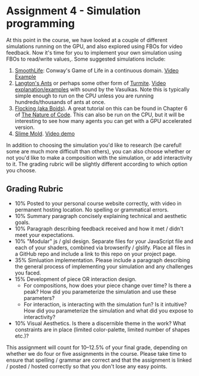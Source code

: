 # Assignment 4 - Simulation programming

At this point in the course, we have looked at a couple of different simulations running on the GPU, and also explored using FBOs for video feedback. Now it's time for you to implement your own simulation using FBOs to read/write values,. Some suggested simulations include:

1. [SmoothLife](https://arxiv.org/pdf/1111.1567.pdf): Conway's Game of Life in a continuous domain. [Video Example](https://www.youtube.com/watch?v=KJe9H6qS82I)
2. [Langton's Ants](https://en.wikipedia.org/wiki/Langton%27s_ant) or perhaps some other form of [Turmite](https://en.wikipedia.org/wiki/Turmite). [Video explanation/examples](https://www.youtube.com/watch?v=w6XQQhCgq5c) with sound by the Vasulkas. Note this is typically simple enough to run on the CPU unless you are running hundreds/thousands of ants at once.
3. [Flocking (aka Boids)](http://www.red3d.com/cwr/boids/). A great tutorial on this can be found in Chapter 6 of [The Nature of Code](https://natureofcode.com/book/chapter-6-autonomous-agents/). This can also be run on the CPU, but it will be interesting to see how many agents you can get with a GPU accelerated version.
4. [Slime Mold](https://softologyblog.wordpress.com/2019/04/11/physarum-simulations/). [Video demo](https://www.youtube.com/watch?v=xFimP0gFyIc)

In addition to choosing the simulation you'd like to research (be careful! some are much more difficult than others), you can also choose whether or not you'd like to make a composition with the simulation, or add interactivity to it. The grading rubric will be slightly different according to which option you choose.

Grading Rubric
---
- 10% Posted to your personal course website correctly, with video in permanent hosting location. No spelling or grammatical errors.
- 10% Summary paragraph concisely explaining technical and aesthetic goals.
- 10% Paragraph describing feedback received and how it met / didn't meet your expectations.
- 10% "Modular" js / glsl design. Separate files for your JavaScript file and each of your shaders, combined via browserify / glslify. Place all files in a GitHub repo and include a link to this repo on your project page.
- 35% Simluation implementation. Please include a paragraph describing the general process of implementing your simulation and any challenges you faced.
- 15% Development of piece OR interaction design.
  - For compositions, how does your piece change over time? Is there a peak? How did you parameterize the simulation and use these parameters?
  - For interaction, is interacting with the simulation fun? Is it intuitive? How did you parameterize the simulation and what did you expose to interactivity?
- 10% Visual Aesthetics. Is there a discernible theme in the work? What constraints are in place (limited color-palette, limited number of shapes etc.)? 

This assignment will count for 10–12.5% of your final grade, depending on whether we do four or five assignments in the course. Please take time to ensure that spelling / grammar are correct and that the assignment is linked / posted / hosted correctly so that you don't lose any easy points.
